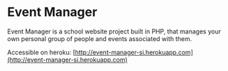Event Manager
=============

Event Manager is a school website project built in PHP, that manages your own personal group of people and events associated with them.

Accessible on heroku: [http://event-manager-si.herokuapp.com](http://event-manager-si.herokuapp.com)
